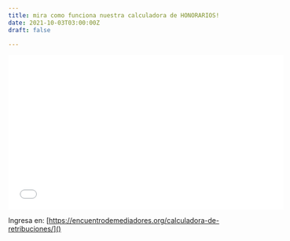 ```yaml
---
title: mira como funciona nuestra calculadora de HONORARIOS!
date: 2021-10-03T03:00:00Z
draft: false

---
```

<iframe width="560" height="315" src="[https://www.youtube.com/embed/dblA7HhaqfM](https://www.youtube.com/embed/dblA7HhaqfM "https://www.youtube.com/embed/dblA7HhaqfM")" title="YouTube video player" frameborder="0" allow="accelerometer; autoplay; clipboard-write; encrypted-media; gyroscope; picture-in-picture" allowfullscreen></iframe>

Ingresa en: [https://encuentrodemediadores.org/calculadora-de-retribuciones/]()